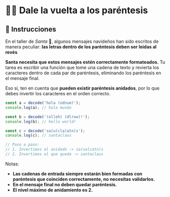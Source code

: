 # 😵‍💫 Dale la vuelta a los paréntesis

## 📝 Instrucciones

En el taller de _Santa_ 🎅, algunos mensajes navideños han sido escritos de manera peculiar: **las letras dentro de los paréntesis deben ser leídas al revés**

**Santa necesita que estos mensajes estén correctamente formateados.** Tu tarea es escribir una función que tome una cadena de texto y revierta los caracteres dentro de cada par de paréntesis, eliminando los paréntesis en el mensaje final.

Eso sí, ten en cuenta que **pueden existir paréntesis anidados**, por lo que debes invertir los caracteres en el orden correcto.

```js
const a = decode('hola (odnum)');
console.log(a); // hola mundo

const b = decode('(olleh) (dlrow)!');
console.log(b); // hello world!

const c = decode('sa(u(cla)atn)s');
console.log(c); // santaclaus

// Paso a paso:
// 1. Invertimos el anidado -> sa(ualcatn)s
// 2. Invertimos el que queda -> santaclaus
```

Notas:

- **Las cadenas de entrada siempre estarán bien formadas con paréntesis que coinciden correctamente, no necesitas validarlos.**
- **En el mensaje final no deben quedar paréntesis.**
- **El nivel máximo de anidamiento es 2.**
